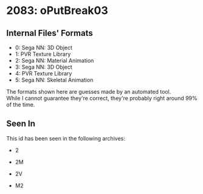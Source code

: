 # 2083: oPutBreak03



## Internal Files' Formats
- 0: Sega NN: 3D Object
- 1: PVR Texture Library
- 2: Sega NN: Material Animation
- 3: Sega NN: 3D Object
- 4: PVR Texture Library
- 5: Sega NN: Skeletal Animation

The formats shown here are guesses made by an automated tool.  
While I cannot guarantee they're correct, they're probably right around 99% of the time.

## Seen In

This id has been seen in the following archives:  

- 2  

- 2M  

- 2V  

- M2  

